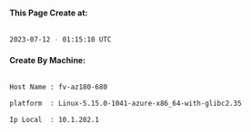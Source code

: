 
   
#### This Page Create at:

```bash

2023-07-12 - 01:15:10 UTC

```

#### Create By Machine:

```bash

Host Name : fv-az180-680

platform  : Linux-5.15.0-1041-azure-x86_64-with-glibc2.35

Ip Local  : 10.1.202.1

```

